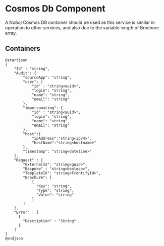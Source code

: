 # Cosmos Db Component

A NoSql Cosmos DB container should be used as this service is similar in operation to other services, and also due to the variable length of Brochure array.

## Containers

```plantuml
@startjson
{
    "Id" : "string",
    "Audit": {
        "sourceApp": "string",
        "user": {
            "id" : "string<uuid>",
            "login": "string",
            "name": "string",
            "email": "string"
        },
        "impersonating": {
            "id" : "string<uuid>",
            "login": "string",
            "name": "string",
            "email": "string"
        },
        "host":{
            "ipAddress":"string<ipv4>",
            "hostName":"string<hostname>"
        },
        "timestamp": "string<datetime>"
    },
    "Request" : {
        "ExternalId": "string<guid>",
        "Bespoke" : "string<boolean>",
        "TemplateId": "string<FrontifyId>",
        "Brochure": [
            { 
              "Key": "string",
              "Type": "string",
              "Value": "string"
            }
        ]
    },
    "Error" : [
      {
        "Desctiption" : "String"
      }
    ]    
}
@endjson
```
